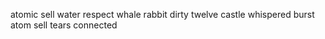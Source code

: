 atomic sell water respect whale rabbit dirty twelve castle whispered burst atom sell tears connected